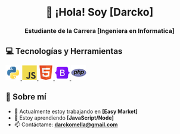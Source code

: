 <h1 align="center">👋 ¡Hola! Soy [Darcko]</h1>
<h3 align="center">Estudiante de la Carrera [Ingeniera en Informatica]</h3>

<h2 align="left">💻 Tecnologías y Herramientas</h2>

<p align="left">

  <a href="https://www.python.org" target="_blank">
    <img src="https://raw.githubusercontent.com/devicons/devicon/master/icons/python/python-original.svg" alt="python" width="40" height="40"/>
  </a>

  <a href="https://www.javascript.com/" target="_blank">
    <img src="https://raw.githubusercontent.com/devicons/devicon/master/icons/javascript/javascript-original.svg" alt="javascript" width="40" height="40"/>
  </a>

  <a href="https://www.w3.org/html/" target="_blank">
    <img src="https://raw.githubusercontent.com/devicons/devicon/master/icons/html5/html5-original.svg" alt="html5" width="40" height="40"/>
  </a>

  <a href="https://getbootstrap.com" target="_blank">
    <img src="https://raw.githubusercontent.com/devicons/devicon/master/icons/bootstrap/bootstrap-original.svg" alt="bootstrap" width="40" height="40"/>
  </a>

  <a href="https://www.php.net" target="_blank">
    <img src="https://raw.githubusercontent.com/devicons/devicon/master/icons/php/php-original.svg" alt="php" width="40" height="40"/>
  </a>

</p>

<h2 align="left">🚀 Sobre mí</h2>

- 🔭 Actualmente estoy trabajando en **[Easy Market]**  
- 🌱 Estoy aprendiendo **[JavaScript/Node]**  
- 📫 Contáctame: **darckomella@gmail.com**
